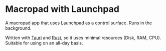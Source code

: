 # Macropad with Launchpad

A macropad app that uses Launchpad as a control surface. Runs in the background.

Written with [Tauri](http://tauri.studio) and [Rust](https://www.rust-lang.org), so it uses minimal resources (Disk, RAM, CPU). Suitable for using on an all-day basis.

